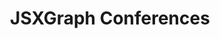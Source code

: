 ---
title: JSXGraph Conferences
parent: events
order: 2
sections:

   - file: intro
     layout: text     

   - file: ijc
     layout: cards     
---